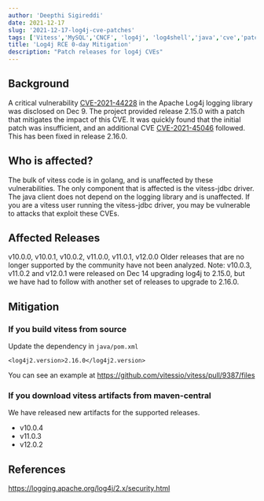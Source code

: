 ```yaml
---
author: 'Deepthi Sigireddi'
date: 2021-12-17
slug: '2021-12-17-log4j-cve-patches'
tags: ['Vitess','MySQL','CNCF', 'log4j', 'log4shell','java','cve','patch','release']
title: 'Log4j RCE 0-day Mitigation'
description: "Patch releases for log4j CVEs" 
---
```


## Background
A critical vulnerability [CVE-2021-44228](https://cve.mitre.org/cgi-bin/cvename.cgi?name=CVE-2021-44228) in the Apache Log4j logging library was disclosed on Dec 9. 
The project provided release 2.15.0 with a patch that mitigates the impact of this CVE. It was quickly found that the initial patch was insufficient, and an additional CVE
[CVE-2021-45046](https://cve.mitre.org/cgi-bin/cvename.cgi?name=CVE-2021-45046) followed. This has been fixed in release 2.16.0.

## Who is affected?
The bulk of vitess code is in golang, and is unaffected by these vulnerabilities. The only component that is affected is the vitess-jdbc driver.
The java client does not depend on the logging library and is unaffected.
If you are a vitess user running the vitess-jdbc driver, you may be vulnerable to attacks that exploit these CVEs.

## Affected Releases
v10.0.0, v10.0.1, v10.0.2, v11.0.0, v11.0.1, v12.0.0
Older releases that are no longer supported by the community have not been analyzed.
Note: v10.0.3, v11.0.2 and v12.0.1 were released on Dec 14 upgrading log4j to 2.15.0, but we have had to follow with another set of releases to upgrade to 2.16.0.

## Mitigation

### If you build vitess from source
Update the dependency in `java/pom.xml`
```
<log4j2.version>2.16.0</log4j2.version>
```
You can see an example at https://github.com/vitessio/vitess/pull/9387/files

### If you download vitess artifacts from maven-central
We have released new artifacts for the supported releases.
* v10.0.4
* v11.0.3
* v12.0.2

## References
https://logging.apache.org/log4j/2.x/security.html
